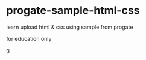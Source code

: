 # progate-sample-html-css

learn upload html & css using sample from progate

for education only

g
